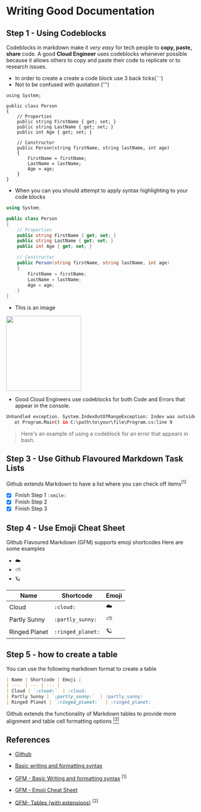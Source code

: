 # Writing Good Documentation
## Step 1 - Using Codeblocks

Codeblocks in markdown make it *very easy* for tech people to **copy, paste, share** code.
A good __Cloud Engineer__ uses codeblocks whenever possible because it allows others to copy and paste their code to replicate or to research issues.

- In order to create a create a code block use 3 back ticks(```)
- Not to be confused with quotation (''')
```
using System;

public class Person
{
    // Properties
    public string FirstName { get; set; }
    public string LastName { get; set; }
    public int Age { get; set; }

    // Constructor
    public Person(string firstName, string lastName, int age)
    {
        FirstName = firstName;
        LastName = lastName;
        Age = age;
    }
}
```

- When you can you should attempt to apply syntax highlighting to your code blocks

``` C#
using System;

public class Person
{
    // Properties
    public string FirstName { get; set; }
    public string LastName { get; set; }
    public int Age { get; set; }

    // Constructor
    public Person(string firstName, string lastName, int age)
    {
        FirstName = firstName;
        LastName = lastName;
        Age = age;
    }
}
```
- This is an image
<img width="200px" src="https://github.com/iykeDigit/example/assets/49472273/8ecb6ec6-39af-44d4-9a0a-5e24f70aff6d" />

- Good Cloud Engineers use codeblocks for both Code and Errors that appear in the console.

```bash
Unhandled exception. System.IndexOutOfRangeException: Index was outside the bounds of the array.
   at Program.Main() in C:\path\to\your\file\Program.cs:line 9
```
> Here's an example of using a codeblock for an error that appears in bash.


## Step 3 - Use Github Flavoured Markdown Task Lists
Github extends Markdown to have a list where you can check off items<sup>[1]<sup>

- [x] Finish Step 1 `:smile:`
- [x] Finish Step 2
- [x] Finish Step 3

## Step 4 - Use Emoji Cheat Sheet
Github Flavoured Markdown (GFM) supports emoji shortcodes
Here are some examples
- :cloud:
- :partly_sunny:
- :ringed_planet:

| Name | Shortcode | Emoji |
| ---  | --- | --- | 
| Cloud | `:cloud:`  | :cloud:
| Partly Sunny | `:partly_sunny:`  | :partly_sunny:
| Ringed Planet | `:ringed_planet:`  | :ringed_planet:

## Step 5 - how to create a table
You can use the following markdown format to create a table
```md
| Name | Shortcode | Emoji |
| ---  | --- | --- | 
| Cloud | `:cloud:`  | :cloud:
| Partly Sunny | `:partly_sunny:`  | :partly_sunny:
| Ringed Planet | `:ringed_planet:`  | :ringed_planet:
```
Github extends the functionality of Markdown tables to provide more alignment and table cell formatting options [<sup>[2]<sup>](#references)

## References
- [Github](https://github.com) 
- [Basic writing and formatting syntax](https://docs.github.com/en/get-started/writing-on-github/getting-started-with-writing-and-formatting-on-github/basic-writing-and-formatting-syntax#quoting-text) 

- [GFM - Basic Writing and formatting syntax](https://docs.github.com/en/get-started/writing-on-github/getting-started-with-writing-and-formatting-on-github/basic-writing-and-formatting-syntax#quoting-text) <sup>[1]<sup>

- [GFM - Emoji Cheat Sheet](https://github.com/ikatyang/emoji-cheat-sheet)
- [GFM- Tables (with extensions)](https://github.github.com/gfm/#tables-extension-) <sup>[2]<sup>


